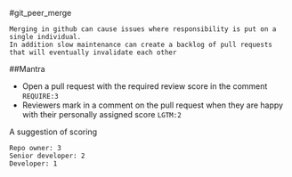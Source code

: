 #git_peer_merge

```
Merging in github can cause issues where responsibility is put on a single individual.
In addition slow maintenance can create a backlog of pull requests that will eventually invalidate each other
```

##Mantra

- Open a pull request with the required review score in the comment `REQUIRE:3`
- Reviewers mark in a comment on the pull request when they are happy with their personally assigned score `LGTM:2`

A suggestion of scoring
```
Repo owner: 3
Senior developer: 2
Developer: 1
```



